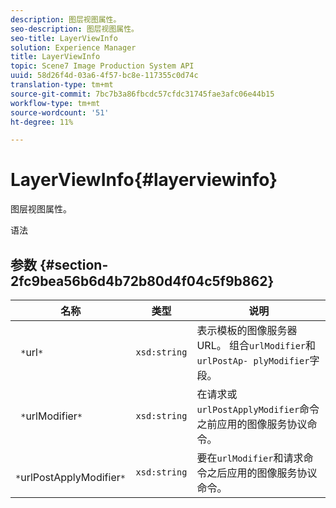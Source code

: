 ```yaml
---
description: 图层视图属性。
seo-description: 图层视图属性。
seo-title: LayerViewInfo
solution: Experience Manager
title: LayerViewInfo
topic: Scene7 Image Production System API
uuid: 58d26f4d-03a6-4f57-bc8e-117355c0d74c
translation-type: tm+mt
source-git-commit: 7bc7b3a86fbcdc57cfdc31745fae3afc06e44b15
workflow-type: tm+mt
source-wordcount: '51'
ht-degree: 11%

---
```



# LayerViewInfo{#layerviewinfo}

图层视图属性。

语法

## 参数 {#section-2fc9bea56b6d4b72b80d4f04c5f9b862}

| 名称 | 类型 | 说明 |
|---|---|---|
| ` *`url`*` | `xsd:string` | 表示模板的图像服务器URL。 组合`urlModifier`和`urlPostAp- plyModifier`字段。 |
| ` *`urlModifier`*` | `xsd:string` | 在请求或`urlPostApplyModifier`命令之前应用的图像服务协议命令。 |
| ` *`urlPostApplyModifier`*` | `xsd:string` | 要在`urlModifier`和请求命令之后应用的图像服务协议命令。 |

